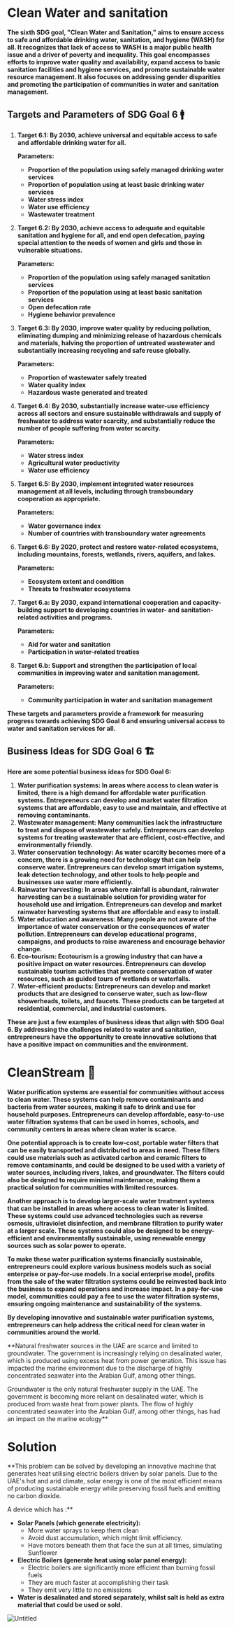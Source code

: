 # Clean Water and sanitation
**The sixth SDG goal, "Clean Water and Sanitation," aims to ensure access to safe and affordable drinking water, sanitation, and hygiene (WASH) for all. It recognizes that lack of access to WASH is a major public health issue and a driver of poverty and inequality. This goal encompasses efforts to improve water quality and availability, expand access to basic sanitation facilities and hygiene services, and promote sustainable water resource management. It also focuses on addressing gender disparities and promoting the participation of communities in water and sanitation management.**

## Targets and Parameters of SDG Goal 6 🚹

1. **Target 6.1: By 2030, achieve universal and equitable access to safe and affordable drinking water for all.**
    
    **Parameters:**
    
    - **Proportion of the population using safely managed drinking water services**
    - **Proportion of population using at least basic drinking water services**
    - **Water stress index**
    - **Water use efficiency**
    - **Wastewater treatment**
2. **Target 6.2: By 2030, achieve access to adequate and equitable sanitation and hygiene for all, and end open defecation, paying special attention to the needs of women and girls and those in vulnerable situations.**
    
    **Parameters:**
    
    - **Proportion of the population using safely managed sanitation services**
    - **Proportion of the population using at least basic sanitation services**
    - **Open defecation rate**
    - **Hygiene behavior prevalence**
3. **Target 6.3: By 2030, improve water quality by reducing pollution, eliminating dumping and minimizing release of hazardous chemicals and materials, halving the proportion of untreated wastewater and substantially increasing recycling and safe reuse globally.**
    
    **Parameters:**
    
    - **Proportion of wastewater safely treated**
    - **Water quality index**
    - **Hazardous waste generated and treated**
4. **Target 6.4: By 2030, substantially increase water-use efficiency across all sectors and ensure sustainable withdrawals and supply of freshwater to address water scarcity, and substantially reduce the number of people suffering from water scarcity.**
    
    **Parameters:**
    
    - **Water stress index**
    - **Agricultural water productivity**
    - **Water use efficiency**
5. **Target 6.5: By 2030, implement integrated water resources management at all levels, including through transboundary cooperation as appropriate.**
    
    **Parameters:**
    
    - **Water governance index**
    - **Number of countries with transboundary water agreements**
6. **Target 6.6: By 2020, protect and restore water-related ecosystems, including mountains, forests, wetlands, rivers, aquifers, and lakes.**
    
    **Parameters:**
    
    - **Ecosystem extent and condition**
    - **Threats to freshwater ecosystems**
7. **Target 6.a: By 2030, expand international cooperation and capacity-building support to developing countries in water- and sanitation-related activities and programs.**
    
    **Parameters:**
    
    - **Aid for water and sanitation**
    - **Participation in water-related treaties**
8. **Target 6.b: Support and strengthen the participation of local communities in improving water and sanitation management.**
    
    **Parameters:**
    
    - **Community participation in water and sanitation management**

**These targets and parameters provide a framework for measuring progress towards achieving SDG Goal 6 and ensuring universal access to water and sanitation services for all.**

## Business Ideas for SDG Goal 6 🏗

**Here are some potential business ideas for SDG Goal 6:**

1. **Water purification systems: In areas where access to clean water is limited, there is a high demand for affordable water purification systems. Entrepreneurs can develop and market water filtration systems that are affordable, easy to use and maintain, and effective at removing contaminants.**
2. **Wastewater management: Many communities lack the infrastructure to treat and dispose of wastewater safely. Entrepreneurs can develop systems for treating wastewater that are efficient, cost-effective, and environmentally friendly.**
3. **Water conservation technology: As water scarcity becomes more of a concern, there is a growing need for technology that can help conserve water. Entrepreneurs can develop smart irrigation systems, leak detection technology, and other tools to help people and businesses use water more efficiently.**
4. **Rainwater harvesting: In areas where rainfall is abundant, rainwater harvesting can be a sustainable solution for providing water for household use and irrigation. Entrepreneurs can develop and market rainwater harvesting systems that are affordable and easy to install.**
5. **Water education and awareness: Many people are not aware of the importance of water conservation or the consequences of water pollution. Entrepreneurs can develop educational programs, campaigns, and products to raise awareness and encourage behavior change.**
6. **Eco-tourism: Ecotourism is a growing industry that can have a positive impact on water resources. Entrepreneurs can develop sustainable tourism activities that promote conservation of water resources, such as guided tours of wetlands or waterfalls.**
7. **Water-efficient products: Entrepreneurs can develop and market products that are designed to conserve water, such as low-flow showerheads, toilets, and faucets. These products can be targeted at residential, commercial, and industrial customers.**

**These are just a few examples of business ideas that align with SDG Goal 6. By addressing the challenges related to water and sanitation, entrepreneurs have the opportunity to create innovative solutions that have a positive impact on communities and the environment.**

# CleanStream 🧪

**Water purification systems are essential for communities without access to clean water. These systems can help remove contaminants and bacteria from water sources, making it safe to drink and use for household purposes. Entrepreneurs can develop affordable, easy-to-use water filtration systems that can be used in homes, schools, and community centers in areas where clean water is scarce.**

**One potential approach is to create low-cost, portable water filters that can be easily transported and distributed to areas in need. These filters could use materials such as activated carbon and ceramic filters to remove contaminants, and could be designed to be used with a variety of water sources, including rivers, lakes, and groundwater. The filters could also be designed to require minimal maintenance, making them a practical solution for communities with limited resources.**

**Another approach is to develop larger-scale water treatment systems that can be installed in areas where access to clean water is limited. These systems could use advanced technologies such as reverse osmosis, ultraviolet disinfection, and membrane filtration to purify water at a larger scale. These systems could also be designed to be energy-efficient and environmentally sustainable, using renewable energy sources such as solar power to operate.**

**To make these water purification systems financially sustainable, entrepreneurs could explore various business models such as social enterprise or pay-for-use models. In a social enterprise model, profits from the sale of the water filtration systems could be reinvested back into the business to expand operations and increase impact. In a pay-for-use model, communities could pay a fee to use the water filtration systems, ensuring ongoing maintenance and sustainability of the systems.**

**By developing innovative and sustainable water purification systems, entrepreneurs can help address the critical need for clean water in communities around the world.**

**Natural freshwater sources in the UAE are scarce and limited to groundwater. The government is increasingly relying on desalinated water, which is produced using excess heat from power generation. This issue has impacted the marine environment due to the discharge of highly concentrated seawater into the Arabian Gulf, among other things.

Groundwater is the only natural freshwater supply in the UAE. The government is becoming more reliant on desalinated water, which is produced from waste heat from power plants. The flow of highly concentrated seawater into the Arabian Gulf, among other things, has had an impact on the marine ecology**

# Solution

**This problem can be solved by developing an innovative machine that generates heat utilising electric boilers driven by solar panels. Due to the UAE's hot and arid climate, solar energy is one of the most efficient means of producing sustainable energy while preserving fossil fuels and emitting no carbon dioxide.

A device which has :**

- **Solar Panels (which generate electricity):**
    - More water sprays to keep them clean
    - Avoid dust accumulation, which might limit efficiency.
    - Have motors beneath them that face the sun at all times, simulating Sunflower
- **Electric Boilers (generate heat using solar panel energy):**
    - Electric boilers are significantly more efficient than burning fossil fuels
    - They are much faster at accomplishing their task
    - They emit very little to no emissions
- **Water is desalinated and stored separately, whilst salt is held as extra material that could be used or sold.**

![Untitled](https://s3-us-west-2.amazonaws.com/secure.notion-static.com/484612c2-4d26-4d6a-9eb8-e7638deb53df/Untitled.png)
